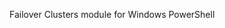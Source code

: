 <Token xmlns:xlink="http://www.w3.org/1999/xlink">Failover Clusters module for Windows PowerShell</Token>